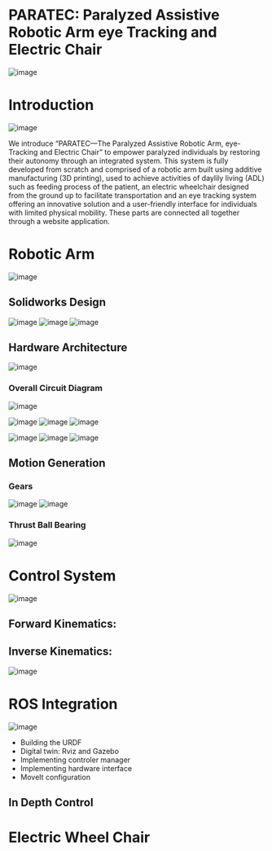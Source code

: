 # PARATEC: Paralyzed Assistive Robotic Arm eye Tracking and Electric Chair

![image](https://github.com/adnanO999/PARATEC/assets/88556508/8c00c7e4-aafe-4fb6-ae3f-0927e9f0461e)

# Introduction
![image](https://github.com/adnanO999/PARATEC/assets/88556508/365d5e26-3160-4d6c-8acf-1079afe8fd88)

We introduce “PARATEC—The Paralyzed Assistive Robotic Arm, eye-Tracking and Electric Chair” to empower paralyzed individuals by restoring their autonomy through an integrated system. This system is fully developed from scratch and comprised of a robotic arm built using additive manufacturing (3D printing), used to achieve activities of daylily living (ADL) such as feeding process of the patient, an electric wheelchair designed from the ground up to facilitate transportation and an eye tracking system offering an innovative solution and a user-friendly interface for individuals with limited physical mobility. These parts are connected all together through a website application.

# Robotic Arm
![image](https://github.com/adnanO999/PARATEC/assets/88556508/6964932d-5917-4c0f-b0ed-e71610f767ad)

## Solidworks Design

![image](https://github.com/adnanO999/PARATEC/assets/88556508/47ad0323-f766-4d1c-b040-6c226ea90b90)
![image](https://github.com/adnanO999/PARATEC/assets/88556508/e1296c40-2471-4fa7-a2af-59f6560a8073)
![image](https://github.com/adnanO999/PARATEC/assets/88556508/bf9825b5-dc8c-4777-8c3a-9ce50497433d)

## Hardware Architecture
![image](https://github.com/adnanO999/PARATEC/assets/88556508/78d190d8-aede-4c54-8919-bc35da6bbd0d)



 

### Overall Circuit Diagram

![image](https://github.com/adnanO999/PARATEC/assets/88556508/fd3b0e74-2d46-449b-8b39-b31e2614e844)

 ![image](https://github.com/adnanO999/PARATEC/assets/88556508/df5cfd8e-b1f4-41a2-a48d-bca1449d2803)
 ![image](https://github.com/adnanO999/PARATEC/assets/88556508/99854a5a-cca3-482e-ad22-87539ee29d66)
 ![image](https://github.com/adnanO999/PARATEC/assets/88556508/e0ab16c1-5ade-47c7-bc2c-81ca45d1d959)


![image](https://github.com/adnanO999/PARATEC/assets/88556508/e619ae86-1c44-4710-8e73-d6e9d346cd18)
![image](https://github.com/adnanO999/PARATEC/assets/88556508/ddf119b7-6eb8-4b68-b87f-1d0c77955157)
![image](https://github.com/adnanO999/PARATEC/assets/88556508/cea96d8f-014b-4709-9c44-efd2383d4882)


## Motion Generation
### Gears


![image](https://github.com/adnanO999/PARATEC/assets/88556508/61675259-9ae9-4b01-8624-6816aca02544)
![image](https://github.com/adnanO999/PARATEC/assets/88556508/2402e2d2-48ac-49a1-a587-e33d3b740e3f)

### Thrust Ball Bearing

![image](https://github.com/adnanO999/PARATEC/assets/88556508/b783dbf8-d2e6-4f80-8d59-3482c75b6c2a)

# Control System
![image](https://github.com/adnanO999/PARATEC/assets/88556508/788e7bed-2266-4c6d-aa7e-73ed55ed36c1)


## Forward Kinematics:

## Inverse Kinematics:


![image](https://github.com/adnanO999/PARATEC/assets/88556508/bbabaa5a-b447-41fb-a3af-81e330233ed8)

# ROS Integration
![image](https://github.com/adnanO999/PARATEC/assets/88556508/480f48bd-9ab9-4dad-9c65-506b79dd6dee)

* Building the URDF
* Digital twin: Rviz and Gazebo
* Implementing controler manager
* Implementing hardware interface
* MoveIt configuration
  
## In Depth Control

# Electric Wheel Chair









